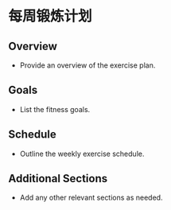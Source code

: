 # 每周锻炼计划

## Overview
- Provide an overview of the exercise plan.

## Goals
- List the fitness goals.

## Schedule
- Outline the weekly exercise schedule.

## Additional Sections
- Add any other relevant sections as needed. 